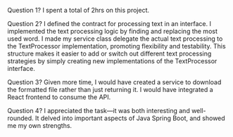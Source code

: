 Question 1?
I spent a total of 2hrs on this project.

Question 2?
I defined the contract for processing text in an interface.
I implemented the text processing logic by finding and replacing the most used word.
I made my service class delegate the actual text processing to the TextProcessor implementation, promoting flexibility and testability.
This structure makes it easier to add or switch out different text processing strategies by 
simply creating new implementations of the TextProcessor interface.

Question 3?
Given more time, I would have created a service to download the formatted file rather than just returning it.
I would have integrated a React frontend to consume the API.

Question 4?
I appreciated the task—it was both interesting and well-rounded. It delved into important 
aspects of Java Spring Boot, and showed me my own strengths.
